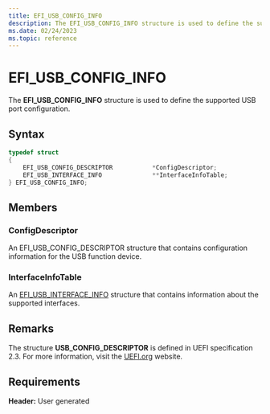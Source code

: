 ```yaml
---
title: EFI_USB_CONFIG_INFO
description: The EFI_USB_CONFIG_INFO structure is used to define the supported USB port configuration.
ms.date: 02/24/2023
ms.topic: reference
---
```


# EFI_USB_CONFIG_INFO

The **EFI_USB_CONFIG_INFO** structure is used to define the supported USB port configuration.

## Syntax

```cpp
typedef struct
{
    EFI_USB_CONFIG_DESCRIPTOR           *ConfigDescriptor;
    EFI_USB_INTERFACE_INFO              **InterfaceInfoTable;
} EFI_USB_CONFIG_INFO;
```

## Members

### ConfigDescriptor

An EFI_USB_CONFIG_DESCRIPTOR structure that contains configuration information for the USB function device.

### InterfaceInfoTable

An [EFI_USB_INTERFACE_INFO](efi-usb-interface-info.md) structure that contains information about the supported interfaces.

## Remarks

The structure **USB_CONFIG_DESCRIPTOR** is defined in UEFI specification 2.3. For more information, visit the [UEFI.org](https://uefi.org/specifications) website.

## Requirements

**Header:** User generated

